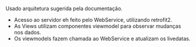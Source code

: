 Usado arquitetura sugerida pela documentação. 
- Acesso ao servidor eh feito pelo WebService, utilizando retrofit2.
- As Views utilizam componentes viewmodel para observar mudanças nos dados.
- Os viewmodels fazem chamada ao WebService e atualizam os livedatas.
